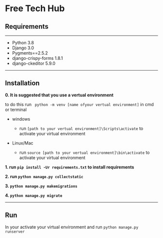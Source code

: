 # Free Tech Hub

## Requirements
---

- Python 3.8
- Django 3.0
- Pygments==2.5.2
- django-crispy-forms 1.8.1
- django-ckeditor 5.9.0
---
## Installation

**0. It is suggested that you use a vertual environment**

to do this run ` python -m venv [name ofyour vertual environment]` in cmd or terminal

- windows

  - run `[path to your vertual environment]\Scripts\activate` to activate your virtual environment

- Linux/Mac

  - run `source [path to your vertual environment]\bin\activate` to activate your virtual environment

**1.  run `pip install -Ur requirements.txt` to install requirements**

**2. run `python manage.py collectstatic`**

**3. `python manage.py makemigrations`**

**4. `python manage.py migrate`**

---

## Run

In your activate your virtual environment and run `python manage.py runserver`
